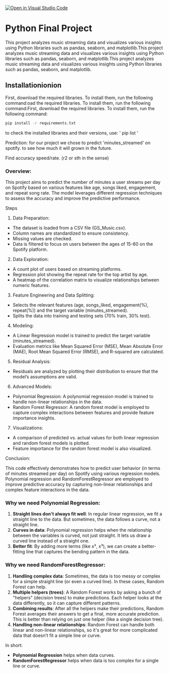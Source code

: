 [![Open in Visual Studio Code](https://classroom.github.com/assets/open-in-vscode-2e0aaae1b6195c2367325f4f02e2d04e9abb55f0b24a779b69b11b9e10269abc.svg)](https://classroom.github.com/online_ide?assignment_repo_id=18760428&assignment_repo_type=AssignmentRepo)

# Python Final Project

This project analyzes music streaming data and visualizes various insights using Python libraries such as pandas, seaborn, and matplotlib.This project analyzes music streaming data and visualizes various insights using Python libraries such as pandas, seaborn, and matplotlib.This project analyzes music streaming data and visualizes various insights using Python libraries such as pandas, seaborn, and matplotlib.

## Installationionion

First, download the required libraries. To install them, run the following command:oad the required libraries. To install them, run the following command:First, download the required libraries. To install them, run the following command:
```sh
pip install -r requirements.txt
```

to check the installed libraries and their versions, use:
' pip list '

Prediction: for our project we chose to predict 'minutes_streamed' on spotify. to see how much it will grown in the future.

Find accuracy speed/rate. (r2 or sth in the sense)

### Overview: 

This project aims to predict the number of minutes a user streams per day on Spotify based on various features like age, songs liked, engagement, and repeat song rate. The model leverages different regression techniques to assess the accuracy and improve the predictive performance.

Steps
1. Data Preparation:

- The dataset is loaded from a CSV file (GS_Music.csv).
- Column names are standardized to ensure consistency.
- Missing values are checked.
- Data is filtered to focus on users between the ages of 15-60 on the Spotify platform.

2. Data Exploration:

- A count plot of users based on streaming platforms.
- Regression plot showing the repeat rate for the top artist by age.
- A heatmap of the correlation matrix to visualize relationships between numeric features.

3. Feature Engineering and Data Splitting:

- Selects the relevant features (age, songs_liked, engagement(%), repeat(%)) and the target variable (minutes_streamed).
- Splits the data into training and testing sets (70% train, 30% test).

4. Modeling:

- A Linear Regression model is trained to predict the target variable (minutes_streamed).
- Evaluation metrics like Mean Squared Error (MSE), Mean Absolute Error (MAE), Root Mean Squared Error (RMSE), and R-squared are calculated.

5. Residual Analysis:

- Residuals are analyzed by plotting their distribution to ensure that the model’s assumptions are valid.

6. Advanced Models:

- Polynomial Regression: A polynomial regression model is trained to handle non-linear relationships in the data.
- Random Forest Regressor: A random forest model is employed to capture complex interactions between features and provide feature importance insights.

7. Visualizations:

- A comparison of predicted vs. actual values for both linear regression and random forest models is plotted.
- Feature importance for the random forest model is also visualized.

Conclusion:

This code effectively demonstrates how to predict user behavior (in terms of minutes streamed per day) on Spotify using various regression models. Polynomial regression and RandomForestRegressor are employed to improve predictive accuracy by capturing non-linear relationships and complex feature interactions in the data.

### Why we need **Polynomial Regression**:

1. **Straight lines don't always fit well**: In regular linear regression, we fit a straight line to the data. But sometimes, the data follows a curve, not a straight line.
2. **Curves in data**: Polynomial regression helps when the relationship between the variables is curved, not just straight. It lets us draw a curved line instead of a straight one.
3. **Better fit**: By adding more terms (like x², x³), we can create a better-fitting line that captures the bending pattern in the data.

### Why we need **RandomForestRegressor**:
1. **Handling complex data**: Sometimes, the data is too messy or complex for a simple straight line (or even a curved line). In these cases, Random Forest can help.
2. **Multiple helpers (trees)**: A Random Forest works by asking a bunch of "helpers" (decision trees) to make predictions. Each helper looks at the data differently, so it can capture different patterns.
3. **Combining results**: After all the helpers make their predictions, Random Forest averages their answers to get a final, more accurate prediction. This is better than relying on just one helper (like a single decision tree).
4. **Handling non-linear relationships**: Random Forest can handle both linear and non-linear relationships, so it's great for more complicated data that doesn’t fit a simple line or curve.

In short:
- **Polynomial Regression** helps when data curves.
- **RandomForestRegressor** helps when data is too complex for a single line or curve.